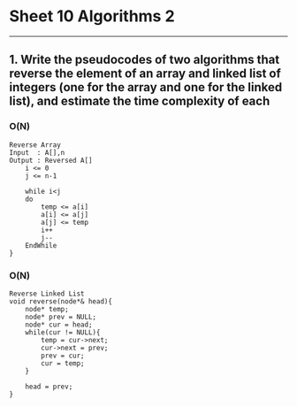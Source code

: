 # Sheet 10 Algorithms 2

---

## 1. Write the pseudocodes of two algorithms that reverse the element of an array and linked list of integers (one for the array and one for the linked list), and estimate the time complexity of each

### O(N)

```sdo
Reverse Array
Input  : A[],n
Output : Reversed A[]
    i <= 0
    j <= n-1

    while i<j
    do         
        temp <= a[i] 
        a[i] <= a[j]  
        a[j] <= temp     
        i++        
        j--             
    EndWhile
}
```

### O(N)

```sdo
Reverse Linked List
void reverse(node*& head){
    node* temp;
    node* prev = NULL;
    node* cur = head;
    while(cur != NULL){
        temp = cur->next;
        cur->next = prev;
        prev = cur;
        cur = temp;        
    }

    head = prev;
}
```
